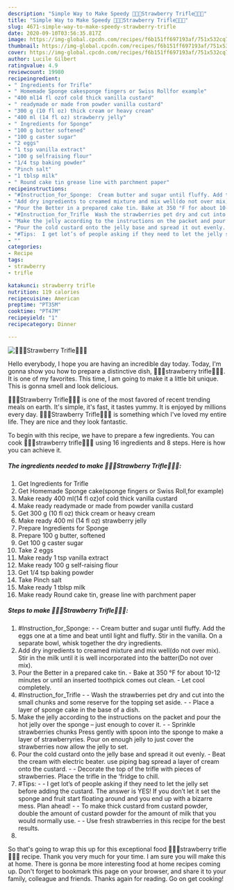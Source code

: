 ```yaml
---
description: "Simple Way to Make Speedy 🍓🍰🍓Strawberry Trifle🍓🍰🍓"
title: "Simple Way to Make Speedy 🍓🍰🍓Strawberry Trifle🍓🍰🍓"
slug: 4671-simple-way-to-make-speedy-strawberry-trifle
date: 2020-09-10T03:56:35.817Z
image: https://img-global.cpcdn.com/recipes/f6b151ff697193af/751x532cq70/🍓🍰🍓strawberry-trifle🍓🍰🍓-recipe-main-photo.jpg
thumbnail: https://img-global.cpcdn.com/recipes/f6b151ff697193af/751x532cq70/🍓🍰🍓strawberry-trifle🍓🍰🍓-recipe-main-photo.jpg
cover: https://img-global.cpcdn.com/recipes/f6b151ff697193af/751x532cq70/🍓🍰🍓strawberry-trifle🍓🍰🍓-recipe-main-photo.jpg
author: Lucile Gilbert
ratingvalue: 4.9
reviewcount: 19980
recipeingredient:
- " Ingredients for Trifle"
- " Homemade Sponge cakesponge fingers or Swiss Rollfor example"
- "400 ml14 fl ozof cold thick vanilla custard"
- " readymade or made from powder vanilla custard"
- "300 g (10 fl oz) thick cream or heavy cream"
- "400 ml (14 fl oz) strawberry jelly"
- " Ingredients for Sponge"
- "100 g butter softened"
- "100 g caster sugar"
- "2 eggs"
- "1 tsp vanilla extract"
- "100 g selfraising flour"
- "1/4 tsp baking powder"
- "Pinch salt"
- "1 tblsp milk"
- " Round cake tin grease line with parchment paper"
recipeinstructions:
- "#Instruction_for_Sponge:  Cream butter and sugar until fluffy. Add the eggs one at a time and beat until light and fluffy. Stir in the vanilla. On a separate bowl, whisk together the dry ingredients."
- "Add dry ingredients to creamed mixture and mix well(do not over mix). Stir in the milk until it is well incorporated into the batter(Do not over mix)."
- "Pour the Better in a prepared cake tin. Bake at 350 °F for about 10-12 minutes or until an inserted toothpick comes out clean. Let cool completely."
- "#Instruction_for_Trifle  Wash the strawberries pet dry and cut into the small chunks and some reserve for the topping set aside.  Place a layer of sponge cake in the base of a dish."
- "Make the jelly according to the instructions on the packet and pour the hot jelly over the sponge – just enough to cover it.   Sprinkle strawberries chunks Press gently with spoon into the sponge to make a layer of strawberryries. Pour on enough jelly to just cover the strawberries now allow the jelly to set."
- "Pour the cold custard onto the jelly base and spread it out evenly.  Beat the cream with electric beater. use piping bag spread a layer of cream onto the custard.  Decorate the top of the trifle with pieces of strawberries. Place the trifle in the ‘fridge to chill."
- "#Tips:  I get lot’s of people asking if they need to let the jelly set before adding the custard. The answer is YES! If you don’t let it set the sponge and fruit start floating around and you end up with a bizarre mess. Plan ahead!  To make thick custard from custard powder, double the amount of custard powder for the amount of milk that you would normally use.  Use fresh strawberries in this recipe for the best results."
- ""
categories:
- Recipe
tags:
- strawberry
- trifle

katakunci: strawberry trifle 
nutrition: 119 calories
recipecuisine: American
preptime: "PT35M"
cooktime: "PT47M"
recipeyield: "1"
recipecategory: Dinner

---
```



![🍓🍰🍓Strawberry Trifle🍓🍰🍓](https://img-global.cpcdn.com/recipes/f6b151ff697193af/751x532cq70/🍓🍰🍓strawberry-trifle🍓🍰🍓-recipe-main-photo.jpg)

Hello everybody, I hope you are having an incredible day today. Today, I'm gonna show you how to prepare a distinctive dish, 🍓🍰🍓strawberry trifle🍓🍰🍓. It is one of my favorites. This time, I am going to make it a little bit unique. This is gonna smell and look delicious.

🍓🍰🍓Strawberry Trifle🍓🍰🍓 is one of the most favored of recent trending meals on earth. It's simple, it's fast, it tastes yummy. It is enjoyed by millions every day. 🍓🍰🍓Strawberry Trifle🍓🍰🍓 is something which I've loved my entire life. They are nice and they look fantastic.




To begin with this recipe, we have to prepare a few ingredients. You can cook 🍓🍰🍓strawberry trifle🍓🍰🍓 using 16 ingredients and 8 steps. Here is how you can achieve it.

<!--inarticleads1-->

##### The ingredients needed to make 🍓🍰🍓Strawberry Trifle🍓🍰🍓:

1. Get  Ingredients for Trifle
1. Get  Homemade Sponge cake(sponge fingers or Swiss Roll,for example)
1. Make ready 400 ml(14 fl oz)of cold thick vanilla custard
1. Make ready  readymade or made from powder vanilla custard
1. Get 300 g (10 fl oz) thick cream or heavy cream
1. Make ready 400 ml (14 fl oz) strawberry jelly
1. Prepare  Ingredients for Sponge
1. Prepare 100 g butter, softened
1. Get 100 g caster sugar
1. Take 2 eggs
1. Make ready 1 tsp vanilla extract
1. Make ready 100 g self-raising flour
1. Get 1/4 tsp baking powder
1. Take Pinch salt
1. Make ready 1 tblsp milk
1. Make ready  Round cake tin, grease line with parchment paper




<!--inarticleads2-->

##### Steps to make 🍓🍰🍓Strawberry Trifle🍓🍰🍓:

1. #Instruction_for_Sponge: -  - Cream butter and sugar until fluffy. Add the eggs one at a time and beat until light and fluffy. Stir in the vanilla. On a separate bowl, whisk together the dry ingredients.
1. Add dry ingredients to creamed mixture and mix well(do not over mix). Stir in the milk until it is well incorporated into the batter(Do not over mix).
1. Pour the Better in a prepared cake tin. - Bake at 350 °F for about 10-12 minutes or until an inserted toothpick comes out clean. - Let cool completely.
1. #Instruction_for_Trifle -  - Wash the strawberries pet dry and cut into the small chunks and some reserve for the topping set aside. -  - Place a layer of sponge cake in the base of a dish.
1. Make the jelly according to the instructions on the packet and pour the hot jelly over the sponge – just enough to cover it.  -  - Sprinkle strawberries chunks Press gently with spoon into the sponge to make a layer of strawberryries. Pour on enough jelly to just cover the strawberries now allow the jelly to set.
1. Pour the cold custard onto the jelly base and spread it out evenly.  - Beat the cream with electric beater. use piping bag spread a layer of cream onto the custard. -  - Decorate the top of the trifle with pieces of strawberries. Place the trifle in the ‘fridge to chill.
1. #Tips: -  - I get lot’s of people asking if they need to let the jelly set before adding the custard. The answer is YES! If you don’t let it set the sponge and fruit start floating around and you end up with a bizarre mess. Plan ahead! -  - To make thick custard from custard powder, double the amount of custard powder for the amount of milk that you would normally use. -  - Use fresh strawberries in this recipe for the best results.
1. 




So that's going to wrap this up for this exceptional food 🍓🍰🍓strawberry trifle🍓🍰🍓 recipe. Thank you very much for your time. I am sure you will make this at home. There is gonna be more interesting food at home recipes coming up. Don't forget to bookmark this page on your browser, and share it to your family, colleague and friends. Thanks again for reading. Go on get cooking!
